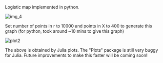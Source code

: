 Logistic map implemented in python. 


![img_4](https://user-images.githubusercontent.com/55867762/195908517-3e651ad6-9e89-453b-8113-26337c2434c4.png)

Set number of points in r to 10000 and points in X to 400 to generate this graph (for python, took around ~10 mins to give this graph)

![plot2](https://user-images.githubusercontent.com/55867762/196008026-a54eca31-f549-4f03-b2d8-bd765db54617.png)

The above is obtained by Julia plots. The "Plots" package is still very buggy for Julia. Future improvements to make this faster will be coming soon! 
